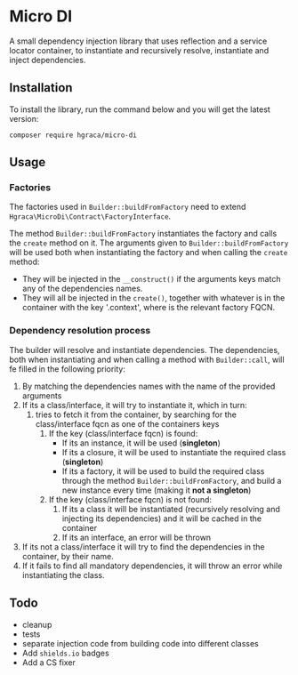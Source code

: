 # Micro DI

A small dependency injection library that uses reflection and a service locator container, to instantiate and recursively resolve, instantiate and inject dependencies.

## Installation

To install the library, run the command below and you will get the latest version:

```
composer require hgraca/micro-di
```

## Usage

### Factories

The factories used in `Builder::buildFromFactory` need to extend `Hgraca\MicroDi\Contract\FactoryInterface`.

The method `Builder::buildFromFactory` instantiates the factory and calls the `create` method on it.
The arguments given to `Builder::buildFromFactory` will be used both when instantiating the factory and when
calling the `create` method:
* They will be injected in the `__construct()` if the arguments keys match any of the dependencies names.
* They will all be injected in the `create()`, together with whatever is in the container with the key
'<factoryFQNC>.context', where <factoryFQNC> is the relevant factory FQCN.

### Dependency resolution process

The builder will resolve and instantiate dependencies. The dependencies, both when instantiating and when calling
a method with  `Builder::call`, will fe filled in the following priority:

1. By matching the dependencies names with the name of the provided arguments
2. If its a class/interface, it will try to instantiate it, which in turn:
    1. tries to fetch it from the container, by searching for the class/interface fqcn as one of the containers keys
        1. If the key (class/interface fqcn) is found:
            * If its an instance, it will be used (**singleton**)
            * If its a closure, it will be used to instantiate the required class (**singleton**)
            * If its a factory, it will be used to build the required class through the method
            `Builder::buildFromFactory`, and build a new instance every time (making it **not a singleton**)
        2. If the key (class/interface fqcn) is not found:
            1. If its a class it will be instantiated (recursively resolving and injecting its dependencies) and it
            will be cached in the container
            2. If its an interface, an error will be thrown
3. If its not a class/interface it will try to find the dependencies in the container, by their name.
4. If it fails to find all mandatory dependencies, it will throw an error while instantiating the class.

## Todo

- cleanup
- tests
- separate injection code from building code into different classes
- Add `shields.io` badges
- Add a CS fixer
